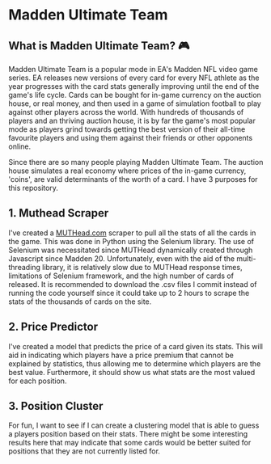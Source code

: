 # Madden Ultimate Team

## What is Madden Ultimate Team? :video_game:
Madden Ultimate Team is a popular mode in EA's Madden NFL video game series. EA releases new versions of every card for every NFL athlete as the year progresses with the card stats generally improving until the end of the game's life cycle. Cards can be bought for in-game currency on the auction house, or real money, and then used in a game of simulation football to play against other players across the world. With hundreds of thousands of players and an thriving auction house, it is by far the game's most popular mode as players grind towards getting the best version of their all-time favourite players and using them against their friends or other opponents online.

Since there are so many people playing Madden Ultimate Team. The auction house simulates a real economy where prices of the in-game currency, 'coins', are valid determinants of the worth of a card. I have 3 purposes for this repository.

## 1. Muthead Scraper
I've created a [MUTHead.com](https://www.muthead.com/20/players/) scraper to pull all the stats of all the cards in the game. This was done in Python using the Selenium library. The use of Selenium was necessitated since MUTHead dynamically created through Javascript since Madden 20. Unfortunately, even with the aid of the multi-threading library,  it is relatively slow due to MUTHead response times, limitations of Selenium framework, and the high number of cards of released.  It is recommended to download the .csv files I commit instead of running the code yourself since it could take up to 2 hours to scrape the stats of the thousands of cards on the site.

## 2. Price Predictor
I've created a model that predicts the price of a card given its stats. This will aid in indicating which players have a price premium that cannot be explained by statistics, thus allowing me to determine which players are the best value. Furthermore, it should show us what stats are the most valued for each position.

## 3. Position Cluster
For fun, I want to see if I can create a clustering model that is able to guess a players position based on their stats. There might be some interesting results here that may indicate that some cards would be better suited for positions that they are not currently listed for.
